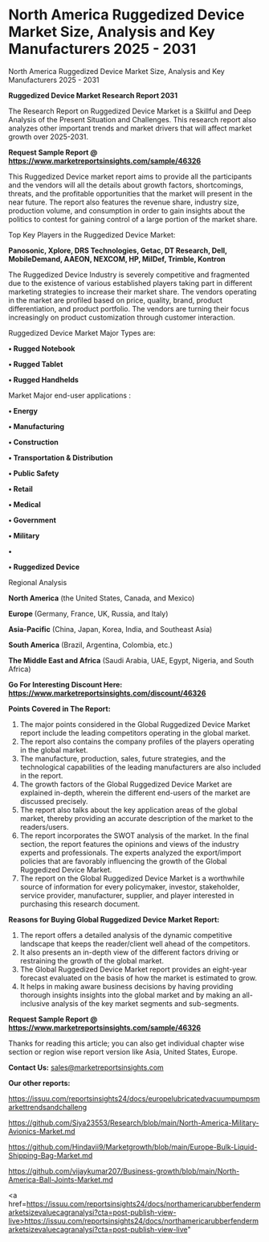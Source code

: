 # North America Ruggedized Device Market Size, Analysis and Key Manufacturers 2025 - 2031
North America Ruggedized Device Market Size, Analysis and Key Manufacturers 2025 - 2031

<strong>Ruggedized Device Market Research Report 2031</strong>

The Research Report on Ruggedized Device Market is a Skillful and Deep Analysis of the Present Situation and Challenges. This research report also analyzes other important trends and market drivers that will affect market growth over 2025-2031.

<strong>Request Sample Report @ <a href=https://www.marketreportsinsights.com/sample/46326>https://www.marketreportsinsights.com/sample/46326</a></strong>

This Ruggedized Device market report aims to provide all the participants and the vendors will all the details about growth factors, shortcomings, threats, and the profitable opportunities that the market will present in the near future. The report also features the revenue share, industry size, production volume, and consumption in order to gain insights about the politics to contest for gaining control of a large portion of the market share.

Top Key Players in the Ruggedized Device Market:

<strong>Panosonic, Xplore, DRS Technologies, Getac, DT Research, Dell, MobileDemand, AAEON, NEXCOM, HP, MilDef, Trimble, Kontron</strong>

The Ruggedized Device Industry is severely competitive and fragmented due to the existence of various established players taking part in different marketing strategies to increase their market share. The vendors operating in the market are profiled based on price, quality, brand, product differentiation, and product portfolio. The vendors are turning their focus increasingly on product customization through customer interaction.

Ruggedized Device Market Major Types are:

<strong>•  Rugged Notebook

•  Rugged Tablet

•  Rugged Handhelds</strong>

Market Major end-user applications :

<strong>•  Energy

•  Manufacturing

•  Construction

•  Transportation & Distribution

•  Public Safety

•  Retail

•  Medical

•  Government

•  Military

•  

•  Ruggedized Device</strong>

Regional Analysis

</u><strong><b>North America</b></strong> (the United States, Canada, and Mexico)

<strong><b>Europe </b></strong>(Germany, France, UK, Russia, and Italy)

<strong><b>Asia-Pacific</b></strong> (China, Japan, Korea, India, and Southeast Asia)

<strong><b>South America</b></strong> (Brazil, Argentina, Colombia, etc.)

<strong><b>The Middle East and Africa</b></strong> (Saudi Arabia, UAE, Egypt, Nigeria, and South Africa)

<strong>Go For Interesting Discount Here: <a href=https://www.marketreportsinsights.com/discount/46326>https://www.marketreportsinsights.com/discount/46326</a></strong>

<strong>Points Covered in The Report:</strong>
<ol>
  <li>The major points considered in the Global Ruggedized Device Market report include the leading competitors operating in the global market.</li>
  <li>The report also contains the company profiles of the players operating in the global market.</li>
  <li>The manufacture, production, sales, future strategies, and the technological capabilities of the leading manufacturers are also included in the report.</li>
  <li>The growth factors of the Global Ruggedized Device Market are explained in-depth, wherein the different end-users of the market are discussed precisely.</li>
  <li>The report also talks about the key application areas of the global market, thereby providing an accurate description of the market to the readers/users.</li>
  <li>The report incorporates the SWOT analysis of the market. In the final section, the report features the opinions and views of the industry experts and professionals. The experts analyzed the export/import policies that are favorably influencing the growth of the Global Ruggedized Device Market.</li>
  <li>The report on the Global Ruggedized Device Market is a worthwhile source of information for every policymaker, investor, stakeholder, service provider, manufacturer, supplier, and player interested in purchasing this research document.</li>
</ol>
<strong>Reasons for Buying Global Ruggedized Device Market Report:</strong>

<ol>
  <li>The report offers a detailed analysis of the dynamic competitive landscape that keeps the reader/client well ahead of the competitors.</li>
  <li>It also presents an in-depth view of the different factors driving or restraining the growth of the global market.</li>
  <li>The Global Ruggedized Device Market report provides an eight-year forecast evaluated on the basis of how the market is estimated to grow.</li>
  <li>It helps in making aware business decisions by having providing thorough insights insights into the global market and by making an all-inclusive analysis of the key market segments and sub-segments.</li>
</ol>
<strong>Request Sample Report @ <a href=https://www.marketreportsinsights.com/sample/46326>https://www.marketreportsinsights.com/sample/46326</a></strong>


Thanks for reading this article; you can also get individual chapter wise section or region wise report version like Asia, United States, Europe.

<strong>Contact Us:</strong>
sales@marketreportsinsights.com

<strong>Our other reports:</strong>

<a href=https://issuu.com/reportsinsights24/docs/europelubricatedvacuumpumpsmarkettrendsandchalleng>https://issuu.com/reportsinsights24/docs/europelubricatedvacuumpumpsmarkettrendsandchalleng</a>

<a href=https://github.com/Siya23553/Research/blob/main/North-America-Military-Avionics-Market.md>https://github.com/Siya23553/Research/blob/main/North-America-Military-Avionics-Market.md</a>

<a href=https://github.com/Hindavii9/Marketgrowth/blob/main/Europe-Bulk-Liquid-Shipping-Bag-Market.md>https://github.com/Hindavii9/Marketgrowth/blob/main/Europe-Bulk-Liquid-Shipping-Bag-Market.md</a>

<a href=https://github.com/vijaykumar207/Business-growth/blob/main/North-America-Ball-Joints-Market.md>https://github.com/vijaykumar207/Business-growth/blob/main/North-America-Ball-Joints-Market.md</a>

<a href=https://issuu.com/reportsinsights24/docs/northamericarubberfendermarketsizevaluecagranalysi?cta=post-publish-view-live>https://issuu.com/reportsinsights24/docs/northamericarubberfendermarketsizevaluecagranalysi?cta=post-publish-view-live</a>"
